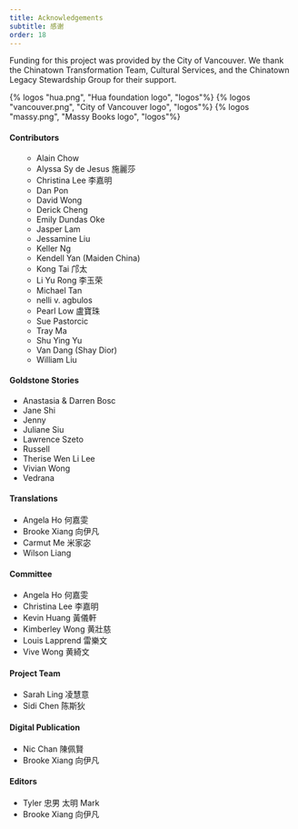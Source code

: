 ```yaml
---
title: Acknowledgements
subtitle: 感谢
order: 18
---
```


<div class='acknowledgement'>

Funding for this project was provided by the City of Vancouver. We thank the Chinatown Transformation Team, Cultural Services, and the Chinatown Legacy Stewardship Group for their support.

<div class='acknowledgement__logos'>
{% logos "hua.png", "Hua foundation logo", "logos"%}
{% logos "vancouver.png", "City of Vancouver logo", "logos"%}
{% logos "massy.png", "Massy Books logo", "logos"%}
</div>

#### Contributors

<ul class="acknowledgement__long-list">

- Alain Chow
- Alyssa Sy de Jesus 施麗莎
- Christina Lee 李嘉明
- Dan Pon
- David Wong
- Derick Cheng
- Emily Dundas Oke
- Jasper Lam
- Jessamine Liu
- Keller Ng
- Kendell Yan (Maiden China)
- Kong Tai 邝太
- Li Yu Rong 李玉荣
- Michael Tan
- nelli v. agbulos
- Pearl Low 盧寶珠
- Sue Pastorcic
- Tray Ma
- Shu Ying Yu
- Van Dang (Shay Dior)
- William Liu
  </ul>

#### Goldstone Stories

- Anastasia & Darren Bosc
- Jane Shi
- Jenny
- Juliane Siu
- Lawrence Szeto
- Russell
- Therise Wen Li Lee
- Vivian Wong
- Vedrana

#### Translations

- Angela Ho 何嘉雯
- Brooke Xiang 向伊凡
- Carmut Me 米家宓
- Wilson Liang

#### Committee

- Angela Ho 何嘉雯
- Christina Lee 李嘉明
- Kevin Huang 黃儀軒
- Kimberley Wong 黄壯慈
- Louis Lapprend 雷樂文
- Vive Wong 黄綺文

#### Project Team

- Sarah Ling 凌慧意
- Sidi Chen 陈斯狄

#### Digital Publication

- Nic Chan 陳佩賢
- Brooke Xiang 向伊凡

#### Editors

- Tyler 忠男 太明 Mark
- Brooke Xiang 向伊凡
  </div>
